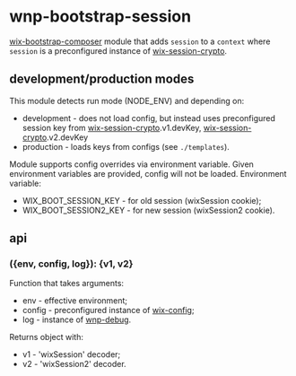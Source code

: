 # wnp-bootstrap-session

[wix-bootstrap-composer](..wnp-bootstrap-composer) module that adds `session` to a `context` where `session` is a preconfigured instance of [wix-session-crypto](../../security/wix-session-crypto). 

## development/production modes

This module detects run mode (NODE_ENV) and depending on:
 - development - does not load config, but instead uses preconfigured session key from [wix-session-crypto](../../security/wix-session-crypto).v1.devKey, [wix-session-crypto](../../security/wix-session-crypto).v2.devKey
 - production - loads keys from configs (see `./templates`). 

Module supports config overrides via environment variable. Given environment variables are provided, config will not be loaded. Environment variable:
 - WIX_BOOT_SESSION_KEY - for old session (wixSession cookie);
 - WIX_BOOT_SESSION2_KEY - for new session (wixSession2 cookie).


## api
### ({env, config, log}): {v1, v2}
Function that takes arguments:
 - env - effective environment;
 - config - preconfigured instance of [wix-config](../../config/wix-config);
 - log - instance of [wnp-debug](../../logging/wnp-debug).

Returns object with:
 - v1 - 'wixSession' decoder;
 - v2 - 'wixSession2' decoder.
